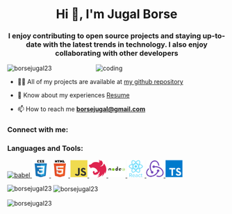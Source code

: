 <h1 align="center">Hi 👋, I'm Jugal Borse</h1>
<h3 align="center">I enjoy contributing to open source projects and staying up-to-date with the latest trends in technology. I also enjoy collaborating with other developers</h3>
<img align="right" alt="coding" width="300" src="https://media3.giphy.com/media/qgQUggAC3Pfv687qPC/giphy.gif"/>

<p align="left"> <img src="https://komarev.com/ghpvc/?username=borsejugal23&label=Profile%20views&color=0e75b6&style=flat" alt="borsejugal23" /> </p>

- 👨‍💻 All of my projects are available at [my github repository](https://github.com/borsejugal23?tab=repositories)

- 📄 Know about my experiences [Resume](https://drive.google.com/file/d/1EQrYO4iJCWda9_LrAxYttEXzl0UXRvG-/view?usp=sharing)

- 📫 How to reach me **borsejugal@gmail.com**

<h3 align="left">Connect with me:</h3>
<p align="left">
</p>

<h3 align="left">Languages and Tools:</h3>
<p align="left"> <a href="https://babeljs.io/" target="_blank" rel="noreferrer"> <img src="https://www.vectorlogo.zone/logos/babeljs/babeljs-icon.svg" alt="babel" width="40" height="40"/> </a> <a href="https://www.w3schools.com/css/" target="_blank" rel="noreferrer"> <img src="https://raw.githubusercontent.com/devicons/devicon/master/icons/css3/css3-original-wordmark.svg" alt="css3" width="40" height="40"/> </a> <a href="https://www.w3.org/html/" target="_blank" rel="noreferrer"> <img src="https://raw.githubusercontent.com/devicons/devicon/master/icons/html5/html5-original-wordmark.svg" alt="html5" width="40" height="40"/> </a> <a href="https://developer.mozilla.org/en-US/docs/Web/JavaScript" target="_blank" rel="noreferrer"> <img src="https://raw.githubusercontent.com/devicons/devicon/master/icons/javascript/javascript-original.svg" alt="javascript" width="40" height="40"/> </a> <a href="https://nestjs.com/" target="_blank" rel="noreferrer"> <img src="https://raw.githubusercontent.com/devicons/devicon/master/icons/nestjs/nestjs-plain.svg" alt="nestjs" width="40" height="40"/> </a> <a href="https://nodejs.org" target="_blank" rel="noreferrer"> <img src="https://raw.githubusercontent.com/devicons/devicon/master/icons/nodejs/nodejs-original-wordmark.svg" alt="nodejs" width="40" height="40"/> </a> <a href="https://reactjs.org/" target="_blank" rel="noreferrer"> <img src="https://raw.githubusercontent.com/devicons/devicon/master/icons/react/react-original-wordmark.svg" alt="react" width="40" height="40"/> </a> <a href="https://redux.js.org" target="_blank" rel="noreferrer"> <img src="https://raw.githubusercontent.com/devicons/devicon/master/icons/redux/redux-original.svg" alt="redux" width="40" height="40"/> </a> <a href="https://www.typescriptlang.org/" target="_blank" rel="noreferrer"> <img src="https://raw.githubusercontent.com/devicons/devicon/master/icons/typescript/typescript-original.svg" alt="typescript" width="40" height="40"/> </a> </p>

<p><img align="left" src="https://github-readme-stats.vercel.app/api/top-langs?username=borsejugal23&show_icons=true&locale=en&layout=compact" alt="borsejugal23" /></p>

<p>&nbsp;<img align="center" src="https://github-readme-stats.vercel.app/api?username=borsejugal23&show_icons=true&locale=en" alt="borsejugal23" /></p>

<p><img align="center" src="https://github-readme-streak-stats.herokuapp.com/?user=borsejugal23&" alt="borsejugal23" /></p>
